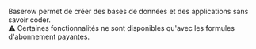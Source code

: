 Baserow permet de créer des bases de données et des applications sans savoir coder.  
⚠️ Certaines fonctionnalités ne sont disponibles qu'avec les formules d'abonnement payantes.  


